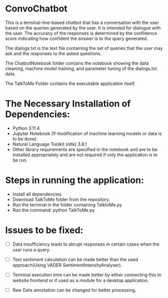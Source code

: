 # ConvoChatbot
This is a terminal-line-based chatbot that has a conversation with the user based on the queries generated by the user. It is intended for dialogue with the user. The accuracy of the responses is determined by the confidence score indicating how confident the answer is to the query generated.

The dialogs.txt is the text file containing the set of queries that the user may ask and the responses to the asked questions. 

The ChatbotNotebook folder contains the notebook showing the data cleaning, machine model training, and parameter tuning of the dialogs.txt data.

The TalkToMe Folder contains the executable application itself.

# The Necessary Installation of Dependencies:
* Python 3.11.4
* Jupyter Notebook (If modification of machine learning models or data is to be done)
* Natural Language Toolkit (nltk) 3.8.1
* Other library requirements are specified in the notebook and are to be installed appropriately and are not required if only the application is to be run.


# Steps in running the application:
* Install all dependencies.
* Download TalkToMe folder from the repository.
* Run the terminal in the folder containing TalktoMe.py
* Run the command:
 python TalkToMe.py

# Issues to be fixed:
- [ ] Data insufficiency leads to abrupt responses in certain cases when the user runs a query.
- [ ] Text sentiment calculation can be made better than the used approach(Using VADER SentimentIntensityAnalyser).
- [ ] Terminal execution time can be made better by either connecting this to website frontend or if used as a module for a desktop application.
- [ ] Raw Data annotation can be changed for better processing. 

